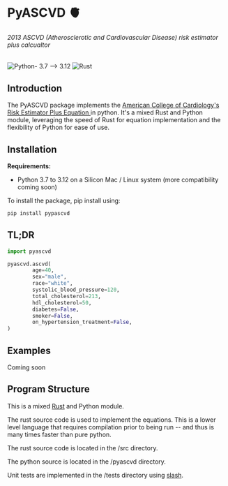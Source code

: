 # PyASCVD :anatomical_heart:

###### 2013 ASCVD (Atherosclerotic and Cardiovascular Disease) risk estimator plus calcualtor

![Python- 3.7 --> 3.12](https://img.shields.io/badge/python-3670A0?style=for-the-badge&logo=python&logoColor=ffdd54)
![Rust](https://img.shields.io/badge/rust-%23000000.svg?style=for-the-badge&logo=rust&logoColor=white)

## Introduction
The PyASCVD package implements the [American College of Cardiology's Risk Estimator Plus Equation ](https://tools.acc.org/ascvd-risk-estimator-plus/#!/calculate/estimate/) in python. It's a mixed Rust and Python
module, leveraging the speed of Rust for equation implementation and the flexibility of Python for ease of use.

## Installation
**Requirements:**
- Python 3.7 to 3.12 on a Silicon Mac / Linux system (more compatibility coming soon)


To install the package, pip install using:
```bash
pip install pypascvd
```

## TL;DR

```python
import pyascvd

pyascvd.ascvd(
        age=40,
        sex="male",
        race="white",
        systolic_blood_pressure=120,
        total_cholesterol=213,
        hdl_cholesterol=50,
        diabetes=False,
        smoker=False,
        on_hypertension_treatment=False,
)
```

## Examples
Coming soon

## Program Structure

This is a mixed [Rust](https://www.rust-lang.org/) and Python module.

The rust source code is used to implement the equations. This is a lower level language that requires compilation prior to being run -- and thus is many times faster than pure python.

The rust source code is located in the /src directory.

The python source is located in the /pyascvd directory.

Unit tests are implemented in the /tests directory using [slash](https://getslash.github.io/slash/).